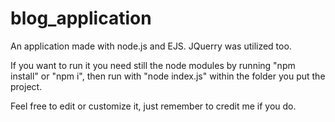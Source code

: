 # blog_application
An application made with node.js and EJS. JQuerry was utilized too.

If you want to run it you need still the node modules by running "npm install" or "npm i", then run with "node index.js" within the folder you put the project.

Feel free to edit or customize it, just remember to credit me if you do.
